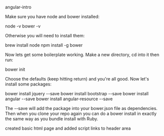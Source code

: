 angular-intro

Make sure you have node and bower installed:

  node -v
  bower -v

Otherwise you will need to install them:

  brew install node
  npm install -g bower

Now lets get some boilerplate working. Make a new directory, cd into it then run:

  bower init

Choose the defaults (keep hitting return) and you're all good. Now let's install some packages:

  bower install jquery --save
  bower install bootstrap --save
  bower install angular --save
  bower install angular-resource --save

The --save will add the package into your bower.json file as dependencies. Then when you clone your repo again you can do a bower install in exactly the same way as you bundle install with Ruby.

created basic html page and added script links to header area
